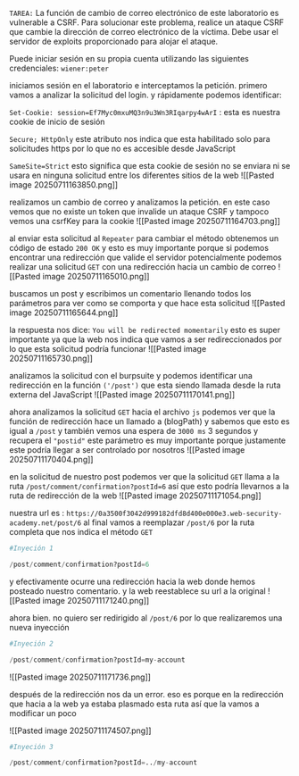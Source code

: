 `TAREA:` La función de cambio de correo electrónico de este laboratorio es vulnerable a CSRF. Para solucionar este problema, realice un ataque CSRF que cambie la dirección de correo electrónico de la víctima. Debe usar el servidor de exploits proporcionado para alojar el ataque.

Puede iniciar sesión en su propia cuenta utilizando las siguientes credenciales: `wiener:peter`

iniciamos sesión en el laboratorio e interceptamos la petición. primero vamos a analizar la solicitud del login. y rápidamente podemos identificar:

`Set-Cookie: session=Ef7Myc0mxuMQ3n9u3Wn3RIqarpy4wArI` : esta es nuestra cookie de inicio de sesión

`Secure; HttpOnly` este atributo nos indica que esta habilitado solo para solicitudes https por lo que no es accesible desde JavaScript

`SameSite=Strict` esto significa que esta cookie de sesión no se enviara ni se usara en ninguna solicitud entre los diferentes sitios de la web
![[Pasted image 20250711163850.png]]

realizamos un cambio de correo y analizamos la petición. en este caso vemos que  no existe un token que invalide un ataque CSRF y tampoco vemos una csrfKey para la cookie
![[Pasted image 20250711164703.png]]

al enviar esta solicitud al `Repeater` para cambiar el método obtenemos un código de estado `200 OK` y esto es muy importante porque si podemos encontrar una redirección que valide el servidor potencialmente podemos realizar una solicitud `GET` con una redirección hacia un cambio de correo 
![[Pasted image 20250711165010.png]]

buscamos un post y escribimos un comentario llenando todos los parámetros para ver como se comporta y que hace esta solicitud 
![[Pasted image 20250711165644.png]]

la respuesta nos dice: `You will be redirected momentarily` esto es super importante ya que la web nos indica que vamos a ser redireccionados por lo que esta solicitud podría funcionar 
![[Pasted image 20250711165730.png]]

analizamos la solicitud con el burpsuite y podemos identificar una redirección en la función `('/post')` que esta siendo llamada desde la ruta  externa del JavaScript
![[Pasted image 20250711170141.png]]

ahora analizamos la solicitud `GET` hacia el archivo `js` podemos ver que la función de redirección hace un llamado a (blogPath) y sabemos que esto es igual a `/post` y también vemos una espera de `3000 ms` 3 segundos y recupera el `"postid"` este parámetro es muy importante porque justamente este podría llegar a ser controlado por nosotros 
![[Pasted image 20250711170404.png]]

en la solicitud de nuestro post podemos ver que la solicitud `GET` llama a la ruta `/post/comment/confirmation?postId=6` así que esto podría llevarnos a la ruta de redirección de la web
![[Pasted image 20250711171054.png]]

nuestra url es : `https://0a3500f3042d999182dfd8d400e000e3.web-security-academy.net/post/6` al final vamos a reemplazar `/post/6` por la ruta completa que nos indica el método `GET`

```python
#Inyeción 1

/post/comment/confirmation?postId=6
```

y efectivamente ocurre una redirección hacia la web donde hemos posteado nuestro comentario. y la web reestablece su url a la original
![[Pasted image 20250711171240.png]]

ahora bien. no quiero ser redirigido al `/post/6` por lo que realizaremos una nueva inyección

```python
#Inyeción 2

/post/comment/confirmation?postId=my-account
```

![[Pasted image 20250711171736.png]]

después de la redirección nos da un error. eso es porque en la redirección que hacia a la web ya estaba plasmado esta ruta así que la vamos a modificar un poco

![[Pasted image 20250711174507.png]]

```python
#Inyeción 3

/post/comment/confirmation?postId=../my-account
```